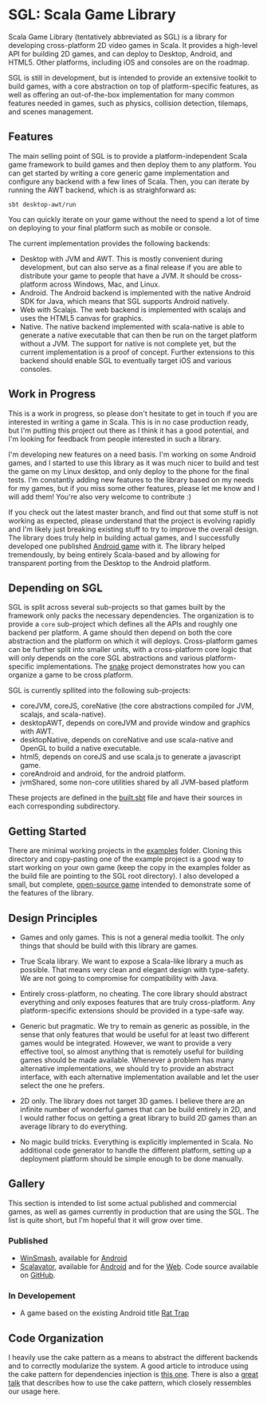 # SGL: Scala Game Library

Scala Game Library (tentatively abbreviated as SGL) is a library for developing
cross-platform 2D video games in Scala. It provides a high-level API for
building 2D games, and can deploy to Desktop, Android, and HTML5. Other platforms,
including iOS and consoles are on the roadmap.

SGL is still in development, but is intended to provide an extensive toolkit to
build games, with a core abstraction on top of platform-specific features, as
well as offering an out-of-the-box implementation for many common features
needed in games, such as physics, collision detection, tilemaps, and scenes
management.

## Features

The main selling point of SGL is to provide a platform-independent Scala game framework
to build games and then deploy them to any platform. You can get started by writing
a core generic game implementation and configure any backend with a few lines of Scala.
Then, you can iterate by running the AWT backend, which is as straighforward as:

    sbt desktop-awt/run

You can quickly iterate on your game without the need to spend a lot of time on
deploying to your final platform such as mobile or console.

The current implementation provides the following backends:

  * Desktop with JVM and AWT. This is mostly convenient during development, but can
  also serve as a final release if you are able to distribute your game to people
  that have a JVM. It should be cross-platform across Windows, Mac, and Linux.
  * Android. The Android backend is implemented with the native Android SDK for
  Java, which means that SGL supports Android natively.
  * Web with Scalajs. The web backend is implemented with scalajs and uses the
  HTML5 canvas for graphics.
  * Native. The native backend implemented with scala-native is able to generate
  a native executable that can then be run on the target platform without a JVM.
  The support for native is not complete yet, but the current implementation is
  a proof of concept. Further extensions to this backend should enable SGL to
  eventually target iOS and various consoles.

## Work in Progress

This is a work in progress, so please don't hesitate to get in touch if you are
interested in writing a game in Scala.  This is in no case production ready,
but I'm putting this project out there as I think it has a good potential, and
I'm looking for feedback from people interested in such a library.

I'm developing new features on a need basis. I'm working on some Android games,
and I started to use this library as it was much nicer to build and test the
game on my Linux desktop, and only deploy to the phone for the final tests. I'm
constantly adding new features to the library based on my needs for my games,
but if you miss some other features, please let me know and I will add them!
You're also very welcome to contribute :)

If you check out the latest master branch, and find out that some stuff is not working
as expected, please understand that the project is evolving rapidly and I'm
likely just breaking existing stuff to try to improve the overall design. The
library does truly help in building actual games, and I successfully developed
one published [Android
game](https://play.google.com/store/apps/details?id=com.regblanc.winsmash) with
it. The library helped tremendously, by being entirely Scala-based and by
allowing for transparent porting from the Desktop to the Android platform.

## Depending on SGL

SGL is split across several sub-projects so that games built by the framework
only packs the necessary dependencies. The organization is to provide a `core`
sub-project which defines all the APIs and roughly one backend per platform. A
game should then depend on both the core abstraction and the platform on which
it will deploys. Cross-platform games can be further split into smaller units,
with a cross-platform core logic that will only depends on the core SGL abstractions
and various platform-specific implementations. The [snake](examples/snake) project
demonstrates how you can organize a game to be cross platform.

SGL is currently spllited into the following sub-projects:

  * coreJVM, coreJS, coreNative (the core abstractions compiled for JVM, scalajs, and scala-native).
  * desktopAWT, depends on coreJVM and provide window and graphics with AWT.
  * desktopNative, depends on coreNative and use scala-native and OpenGL to build a native executable.
  * html5, depends on coreJS and use scala.js to generate a javascript game.
  * coreAndroid and android, for the android platform.
  * jvmShared, some non-core utilities shared by all JVM-based platform

These projects are defined in the [built.sbt](build.sbt) file and have their
sources in each corresponding subdirectory.

## Getting Started

There are minimal working projects in the [examples](examples/) folder. Cloning
this directory and copy-pasting one of the example project is a good way to
start working on your own game (keep the copy in the examples folder as the
build file are pointing to the SGL root directory).  I also developed a small,
but complete, [open-source game](https://github.com/regb/scalavator) intended
to demonstrate some of the features of the library.

## Design Principles

* Games and only games. This is not a general media toolkit. The only things that
should be build with this library are games.

* True Scala library. We want to expose a Scala-like library a much as possible. That means
very clean and elegant design with type-safety. We are not going to compromise for compatibility
with Java.

* Entirely cross-platform, no cheating. The core library should abstract everything and only
exposes features that are truly cross-platform. Any platform-specific extensions should be
provided in a type-safe way.

* Generic but pragmatic. We try to remain as generic as possible, in the sense
that only features that would be useful for at least two different games
would be integrated. However, we want to provide a very effective tool, so
almost anything that is remotely useful for building games should be made
available. Whenever a problem has many alternative implementations, we should
try to provide an abstract interface, with each alternative implementation
available and let the user select the one he prefers.

* 2D only. The library does not target 3D games. I believe there are an infinite
number of wonderful games that can be build entirely in 2D, and I would rather focus
on getting a great library to build 2D games than an average library to do everything.

* No magic build tricks. Everything is explicitly implemented in Scala. No additional
code generator to handle the different platform, setting up a deployment platform should
be simple enough to be done manually.

## Gallery

This section is intended to list some actual published and commercial games, as
well as games currently in production that are using the SGL. The list is quite
short, but I'm hopeful that it will grow over time.

### Published

* [WinSmash](http://regblanc.com/games/winsmash/), available for
[Android](https://play.google.com/store/apps/details?id=com.regblanc.winsmash)
* [Scalavator](http://regblanc.com/games/scalavator/), available for
[Android](https://play.google.com/store/apps/details?id=com.regblanc.scalavator)
and for the [Web](https://regblanc.com/games/scalavator/play.html). Code source
available on [GitHub](https://github.com/regb/scalavator).

### In Developement

* A game based on the existing Android title
[Rat Trap](https://play.google.com/store/apps/details?id=com.regblanc.rattrap)

## Code Organization

I heavily use the cake pattern as a means to abstract the different backends and
to correctly modularize the system. A good article to introduce using the cake pattern
for dependencies injection is
[this one](http://jonasboner.com/real-world-scala-dependency-injection-di/).
There is also a [great talk](https://www.youtube.com/watch?v=yLbdw06tKPQ) that describes
how to use the cake pattern, which closely ressembles our usage here.
